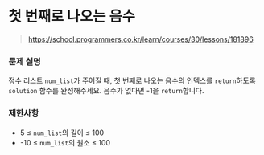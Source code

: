 # 첫 번째로 나오는 음수

> https://school.programmers.co.kr/learn/courses/30/lessons/181896

### 문제 설명

정수 리스트 `num_list`가 주어질 때, 첫 번째로 나오는 음수의 인덱스를 `return`하도록 `solution` 함수를 완성해주세요. 음수가 없다면 -1을 `return`합니다.

### 제한사항

- 5 ≤ `num_list`의 길이 ≤ 100
- -10 ≤ `num_list`의 원소 ≤ 100
